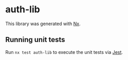 # auth-lib

This library was generated with [Nx](https://nx.dev).

## Running unit tests

Run `nx test auth-lib` to execute the unit tests via [Jest](https://jestjs.io).
